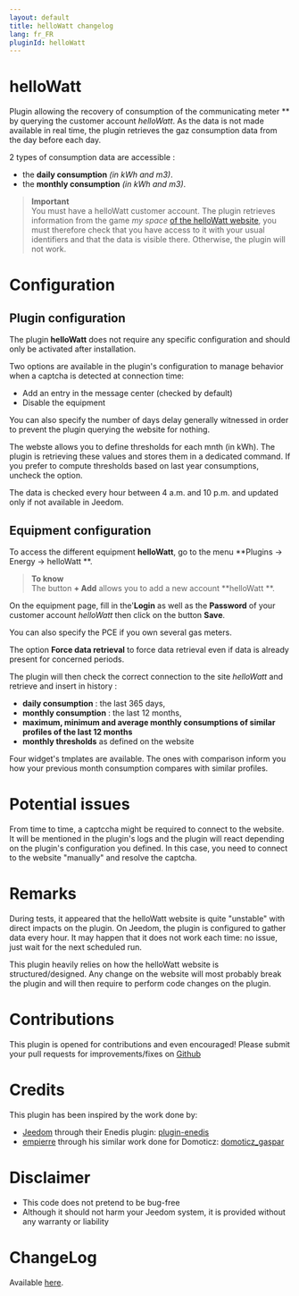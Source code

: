 ```yaml
---
layout: default
title: helloWatt changelog
lang: fr_FR
pluginId: helloWatt
---
```

# helloWatt 

Plugin allowing the recovery of consumption of the communicating meter ** by querying the customer account *helloWatt*. As the data is not made available in real time, the plugin retrieves the gaz consumption data from the day before each day.

2 types of consumption data are accessible :
- the **daily consumption** *(in kWh and m3)*.
- the **monthly consumption** *(in kWh and m3)*.

>**Important**      
>You must have a helloWatt customer account. The plugin retrieves information from the game *my space* <a href="https://www.hellowatt.fr/mon-compte" target="_blank">of the helloWatt website</a>, you must therefore check that you have access to it with your usual identifiers and that the data is visible there. Otherwise, the plugin will not work.

# Configuration

## Plugin configuration

The plugin **helloWatt** does not require any specific configuration and should only be activated after installation.

Two options are available in the plugin's configuration to manage behavior when a captcha is detected at connection time:
- Add an entry in the message center (checked by default)
- Disable the equipment

You can also specify the number of days delay generally witnessed in order to prevent the plugin querying the website for nothing.

The webste allows you to define thresholds for each mnth (in kWh). The plugin is retrieving these values and stores them in a dedicated command.
If you prefer to compute thresholds based on last year consumptions, uncheck the option.

The data is checked every hour between 4 a.m. and 10 p.m. and updated only if not available in Jeedom.

## Equipment configuration

To access the different equipment **helloWatt**, go to the menu **Plugins → Energy → helloWatt **.

> **To know**    
> The button **+ Add** allows you to add a new account **helloWatt **.

On the equipment page, fill in the'**Login** as well as the **Password** of your customer account *helloWatt* then click on the button **Save**.

You can also specify the PCE if you own several gas meters.

The option **Force data retrieval** to force data retrieval even if data is already present for concerned periods.

The plugin will then check the correct connection to the site *helloWatt* and retrieve and insert in history :
- **daily consumption** : the last 365 days,
- **monthly consumption** : the last 12 months,
- **maximum, minimum and average monthly consumptions of similar profiles of the last 12 months**
- **monthly thresholds** as defined on the website

Four widget's tmplates are available. The ones with comparison inform you how your previous month consumption compares with similar profiles.

# Potential issues

From time to time, a captccha might be required to connect to the website.
It will be mentioned in the plugin's logs and the plugin will react depending on the plugin's configuration you defined.
In this case, you need to connect to the website "manually" and resolve the captcha.

# Remarks

During tests, it appeared that the helloWatt website is quite "unstable" with direct impacts on the plugin. On Jeedom, the plugin is configured to gather data every hour. It may happen that it does not work each time: no issue, just wait for the next scheduled run.

This plugin heavily relies on how the helloWatt website is structured/designed. Any change on the website will most probably break the plugin and will then require to perform code changes on the plugin.

# Contributions

This plugin is opened for contributions and even encouraged! Please submit your pull requests for improvements/fixes on <a href="https://github.com/hugoKs3/plugin-helloWatt" target="_blank">Github</a>

# Credits

This plugin has been inspired by the work done by:

-   [Jeedom](https://github.com/jeedom)  through their Enedis plugin:  [plugin-enedis](https://github.com/jeedom/plugin-enedis)
-   [empierre](https://github.com/empierre)  through his similar work done for Domoticz:  [domoticz_gaspar](https://github.com/empierre/domoticz_gaspar)

# Disclaimer

-   This code does not pretend to be bug-free
-   Although it should not harm your Jeedom system, it is provided without any warranty or liability

# ChangeLog
Available [here](./changelog.html).
